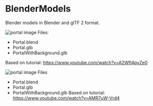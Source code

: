 # BlenderModels
Blender models in Blender and glTF 2 format.

![portal image](RenderedPortal.png)
Files:
- Portal.blend
- Portal.glb
- PortalWithBackground.glb

Based on tutorial: https://www.youtube.com/watch?v=A2Wfl4pyZe0


![portal image](RenderedPortal.png)
Files
- Portal.blend
- Portal.glb
- PortalWithBackground.glb
Based on tutorial: https://www.youtube.com/watch?v=AMR7uW-Vrd4